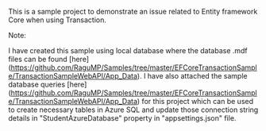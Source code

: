 This is a sample project to demonstrate an issue related to Entity framework Core when using Transaction.

Note:

I have created this sample using local database where the database .mdf files can be found [here] (https://github.com/RaguMP/Samples/tree/master/EFCoreTransactionSample/TransactionSampleWebAPI/App_Data). I have also attached the sample database queries [here] (https://github.com/RaguMP/Samples/tree/master/EFCoreTransactionSample/TransactionSampleWebAPI/App_Data) for this project which can be used to create necessary tables in Azure SQL and update those connection string details in "StudentAzureDatabase" property in "appsettings.json" file. 